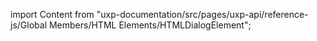 
import Content from "uxp-documentation/src/pages/uxp-api/reference-js/Global Members/HTML Elements/HTMLDialogElement";

<Content query="product=xd"/>
